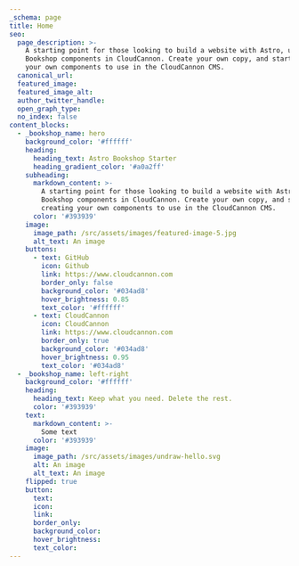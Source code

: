 ```yaml
---
_schema: page
title: Home
seo:
  page_description: >-
    A starting point for those looking to build a website with Astro, using
    Bookshop components in CloudCannon. Create your own copy, and start creating
    your own components to use in the CloudCannon CMS.
  canonical_url:
  featured_image:
  featured_image_alt:
  author_twitter_handle:
  open_graph_type:
  no_index: false
content_blocks:
  - _bookshop_name: hero
    background_color: '#ffffff'
    heading:
      heading_text: Astro Bookshop Starter
      heading_gradient_color: '#a0a2ff'
    subheading:
      markdown_content: >-
        A starting point for those looking to build a website with Astro, using
        Bookshop components in CloudCannon. Create your own copy, and start
        creating your own components to use in the CloudCannon CMS.
      color: '#393939'
    image:
      image_path: /src/assets/images/featured-image-5.jpg
      alt_text: An image
    buttons:
      - text: GitHub
        icon: Github
        link: https://www.cloudcannon.com
        border_only: false
        background_color: '#034ad8'
        hover_brightness: 0.85
        text_color: '#ffffff'
      - text: CloudCannon
        icon: CloudCannon
        link: https://www.cloudcannon.com
        border_only: true
        background_color: '#034ad8'
        hover_brightness: 0.95
        text_color: '#034ad8'
  - _bookshop_name: left-right
    background_color: '#ffffff'
    heading:
      heading_text: Keep what you need. Delete the rest.
      color: '#393939'
    text:
      markdown_content: >-
        Some text
      color: '#393939'
    image:
      image_path: /src/assets/images/undraw-hello.svg
      alt: An image
      alt_text: An image
    flipped: true
    button:
      text:
      icon:
      link:
      border_only:
      background_color:
      hover_brightness:
      text_color:
---
```

